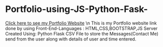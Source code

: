 # Portfolio-using-JS-Python-Fask-
[Click here to see my Portfolio Website](http://noordarga.pythonanywhere.com/) \n
This is my Portfolio website link done by using 
  Front-End-Languages : HTML,CSS,BOOTSTRAP,JS
  Server Created Using: Python Flask
CSV File to store the Messages(Contact Me) send from the user along with details of user and time entered.

